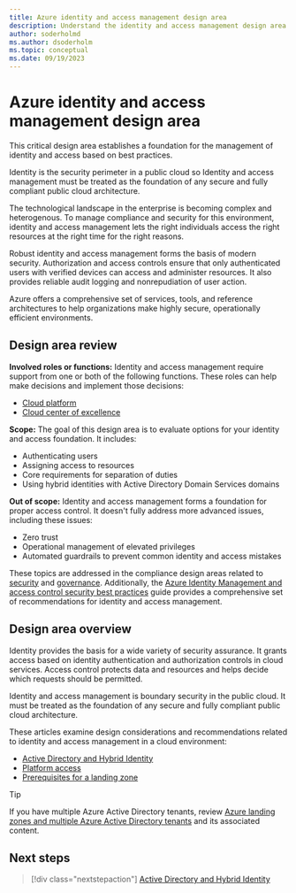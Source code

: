 ```yaml
---
title: Azure identity and access management design area
description: Understand the identity and access management design area as part of the Azure landing zone design areas.
author: soderholmd
ms.author: dsoderholm
ms.topic: conceptual
ms.date: 09/19/2023
---
```


# Azure identity and access management design area

This critical design area establishes a foundation for the management of identity and access based on best practices.

Identity is the security perimeter in a public cloud so  Identity and access management must be treated as the foundation of any secure and fully compliant public cloud architecture.

The technological landscape in the enterprise is becoming complex and heterogenous. To manage compliance and security for this environment, identity and access management lets the right individuals access the right resources at the right time for the right reasons.

Robust identity and access management forms the basis of modern security. Authorization and access controls ensure that only authenticated users with verified devices can access and administer resources. It also provides reliable audit logging and nonrepudiation of user action.

Azure offers a comprehensive set of services, tools, and reference architectures to help organizations make highly secure, operationally efficient environments.

## Design area review

**Involved roles or functions:** Identity and access management require support from one or both of the following functions. These roles can help make decisions and implement those decisions:

- [Cloud platform](../../../organize/cloud-platform.md)
- [Cloud center of excellence](../../../organize/cloud-center-of-excellence.md)

**Scope:** The goal of this design area is to evaluate options for your identity and access foundation. It includes:

- Authenticating users
- Assigning access to resources
- Core requirements for separation of duties
- Using hybrid identities with Active Directory Domain Services domains

**Out of scope:** Identity and access management forms a foundation for proper access control. It doesn't fully address more advanced issues, including these issues:

- Zero trust
- Operational management of elevated privileges
- Automated guardrails to prevent common identity and access mistakes

These topics are addressed in the compliance design areas related to [security](./security.md) and [governance](./governance.md). Additionally, the [Azure Identity Management and access control security best practices](/azure/security/fundamentals/identity-management-best-practices) guide provides a comprehensive set of recommendations for identity and access management.

## Design area overview

Identity provides the basis for a wide variety of security assurance. It grants access based on identity authentication and authorization controls in cloud services. Access control protects data and resources and helps decide which requests should be permitted.

Identity and access management is boundary security in the public cloud. It must be treated as the foundation of any secure and fully compliant public cloud architecture.

These articles examine design considerations and recommendations related to identity and access management in a cloud environment:

<!-- 
Fix the link below to the new file name
-->

- [Active Directory and Hybrid Identity](identity-access-active-directory-hybrid-identity.md)
- [Platform access](identity-access-platform-access.md)
- [Prerequisites for a landing zone](identity-access-landing-zones.md)

>[!TIP]
> If you have multiple Azure Active Directory tenants, review [Azure landing zones and multiple Azure Active Directory tenants](multi-tenant/overview.md) and its associated content.

## Next steps

> [!div class="nextstepaction"]
> [Active Directory and Hybrid Identity](identity-access-active-directory-hybrid-identity.md)
